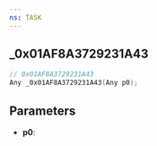 ```yaml
---
ns: TASK
---
```

## _0x01AF8A3729231A43

```c
// 0x01AF8A3729231A43
Any _0x01AF8A3729231A43(Any p0);
```

## Parameters
* **p0**:
